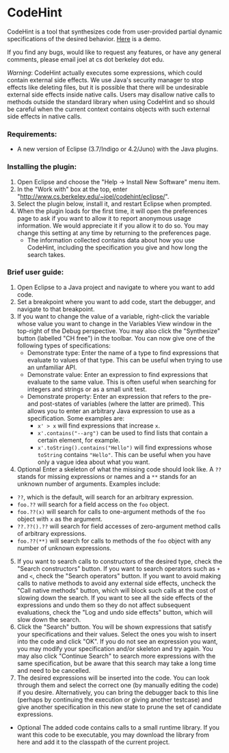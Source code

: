 # CodeHint

CodeHint is a tool that synthesizes code from user-provided partial dynamic specifications of the desired behavior.  [Here](http://www.cs.berkeley.edu/~joel/codehint/demo.html) is a demo.

If you find any bugs, would like to request any features, or have any general comments, please email joel at cs dot berkeley dot edu.

*Warning*: CodeHint actually executes some expressions, which could contain external side effects. We use Java's security manager to stop effects like deleting files, but it is possible that there will be undesirable external side effects inside native calls. Users may disallow native calls to methods outside the standard library when using CodeHint and so should be careful when the current context contains objects with such external side effects in native calls.

### Requirements:
- A new version of Eclipse (3.7/Indigo or 4.2/Juno) with the Java plugins.

### Installing the plugin:
1. Open Eclipse and choose the "Help -> Install New Software" menu item.
2. In the "Work with" box at the top, enter "http://www.cs.berkeley.edu/~joel/codehint/eclipse/".
3. Select the plugin below, install it, and restart Eclipse when prompted.
4. When the plugin loads for the first time, it will open the preferences page to ask if you want to allow it to report anonymous usage information. We would appreciate it if you allow it to do so. You may change this setting at any time by returning to the preferences page.
    - The information collected contains data about how you use CodeHint, including the specification you give and how long the search takes.

### Brief user guide:
1. Open Eclipse to a Java project and navigate to where you want to add code.
2. Set a breakpoint where you want to add code, start the debugger, and navigate to that breakpoint.
3. If you want to change the value of a variable, right-click the variable whose value you want to change in the Variables View window in the top-right of the Debug perspective. You may also click the "Synthesize" button (labelled "CH free") in the toolbar. You can now give one of the following types of specifications:
    - Demonstrate type: Enter the name of a type to find expressions that evaluate to values of that type. This can be useful when trying to use an unfamiliar API.
    - Demonstrate value: Enter an expression to find expressions that evaluate to the same value. This is often useful when searching for integers and strings or as a small unit test.
    - Demonstrate property: Enter an expression that refers to the pre- and post-states of variables (where the latter are primed). This allows you to enter an arbitrary Java expression to use as a specification. Some examples are:
        - `x' > x` will find expressions that increase `x`.
        - `x'.contains("--arg")` can be used to find lists that contain a certain element, for example.
        - `x'.toString().contains("Hello")` will find expressions whose `toString` contains `"Hello"`. This can be useful when you have only a vague idea about what you want. 
4. Optional Enter a skeleton of what the missing code should look like. A `??` stands for missing expressions or names and a `**` stands for an unknown number of arguments. Examples include:
- `??`, which is the default, will search for an arbitrary expression.
- `foo.??` will search for a field access on the `foo` object.
- `foo.??(x)` will search for calls to one-argument methods of the `foo` object with `x` as the argument.
- `??.??().??` will search for field accesses of zero-argument method calls of arbitrary expressions.
- `foo.??(**)` will search for calls to methods of the `foo` object with any number of unknown expressions. 
5. If you want to search calls to constructors of the desired type, check the "Search constructors" button. If you want to search operators such as `+` and `<`, check the "Search operators" button. If you want to avoid making calls to native methods to avoid any external side effects, uncheck the "Call native methods" button, which will block such calls at the cost of slowing down the search. If you want to see all the side effects of the expressions and undo them so they do not affect subsequent evaluations, check the "Log and undo side effects" button, which will slow down the search.
6. Click the "Search" button. You will be shown expressions that satisfy your specifications and their values. Select the ones you wish to insert into the code and click "OK". If you do not see an expression you want, you may modify your specification and/or skeleton and try again. You may also click "Continue Search" to search more expressions with the same specification, but be aware that this search may take a long time and need to be cancelled.
7. The desired expressions will be inserted into the code. You can look through them and select the correct one (by manually editing the code) if you desire. Alternatively, you can bring the debugger back to this line (perhaps by continuing the execution or giving another testcase) and give another specification in this new state to prune the set of candidate expressions.
- Optional The added code contains calls to a small runtime library. If you want this code to be executable, you may download the library from here and add it to the classpath of the current project.
